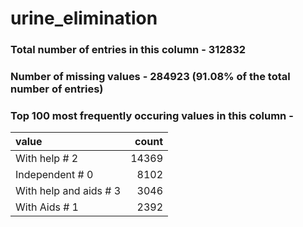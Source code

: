 
# urine_elimination

### Total number of entries in this column - 312832

### Number of missing values - 284923 (91.08% of the total number of entries)

### Top 100 most frequently occuring values in this column -

| value                  |   count |
|:-----------------------|--------:|
| With help # 2          |   14369 |
| Independent # 0        |    8102 |
| With help and aids # 3 |    3046 |
| With Aids # 1          |    2392 |

